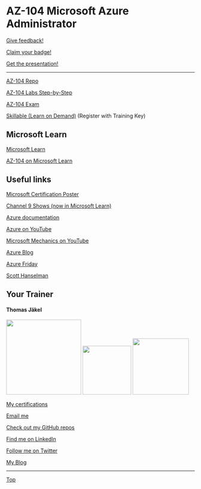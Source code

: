 # AZ-104 Microsoft Azure Administrator

[Give feedback!](https://www.metricsthatmatter.com/url/u.aspx?212895939193998165)

[Claim your badge!](https://learn.microsoft.com/users/me/achievements?redeem=Y4Z6D5&WT.mc_id=ilt_partner_webpage_wwl&ocid=5189688)

[Get the presentation!](pdf)

---

[AZ-104 Repo](https://github.com/MicrosoftLearning/AZ-104-MicrosoftAzureAdministrator)

[AZ-104 Labs Step-by-Step](https://microsoftlearning.github.io/AZ-104-MicrosoftAzureAdministrator/)

[AZ-104 Exam](https://docs.microsoft.com/en-us/learn/certifications/exams/az-104)

[Skillable (Learn on Demand)](https://brainymotion.learnondemand.net) (Register with Training Key)


## Microsoft Learn

[Microsoft Learn](https://docs.microsoft.com/en-us/learn/)

[AZ-104 on Microsoft Learn ](https://learn.microsoft.com/en-us/users/msftofficialcurriculum-4292/collections/xe42fkkpzr6roe)




## Useful links

[Microsoft Certification Poster](https://aka.ms/traincertposter)

[Channel 9 Shows (now in Microsoft Learn)](https://docs.microsoft.com/en-us/shows/browse)

[Azure documentation](https://docs.microsoft.com/en-us/azure/)

[Azure on YouTube](https://www.youtube.com/c/MicrosoftAzure)

[Microsoft Mechanics on YouTube](https://www.youtube.com/c/MicrosoftMechanicsSeries)

[Azure Blog](https://azure.microsoft.com/en-us/blog/)

[Azure Friday](https://docs.microsoft.com/en-us/shows/azure-friday/)

[Scott Hanselman](https://www.hanselman.com/)


##  Your Trainer
#### Thomas Jäkel

<img src="https://download69118.blob.core.windows.net/anon/Profilbild.jpg" width="200"/>
<a href="https://www.credly.com/badges/c1fe9e82-60d2-4268-8204-3709479a2bf9/public_url"><img src="https://download69118.blob.core.windows.net/anon/MCT-badge.png" width="130"/></a>
<a href="https://www.credly.com/badges/fc4737d8-923a-4d37-8f1a-497c08a7c1ff/public_url"><img src="https://download69118.blob.core.windows.net/anon/AAI-badge.png" width="150"/></a>

[My certifications](https://www.credly.com/users/thomas-jakel)

[Email me](mailto:thomas.jaekel@brainymotion.de?subject=AZ-305)

[Check out my GitHub repos](https://github.com/www42)

[Find me on LinkedIn](https://linkedin.com/in/tjkkll)

[Follow me on Twitter](https://twitter.com/tjkkll)

[My Blog](https://blog.az.training)

---

[Top](#az-104-microsoft-azure-administrator)
